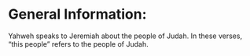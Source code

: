 # General Information:

Yahweh speaks to Jeremiah about the people of Judah. In these verses, “this people” refers to the people of Judah.